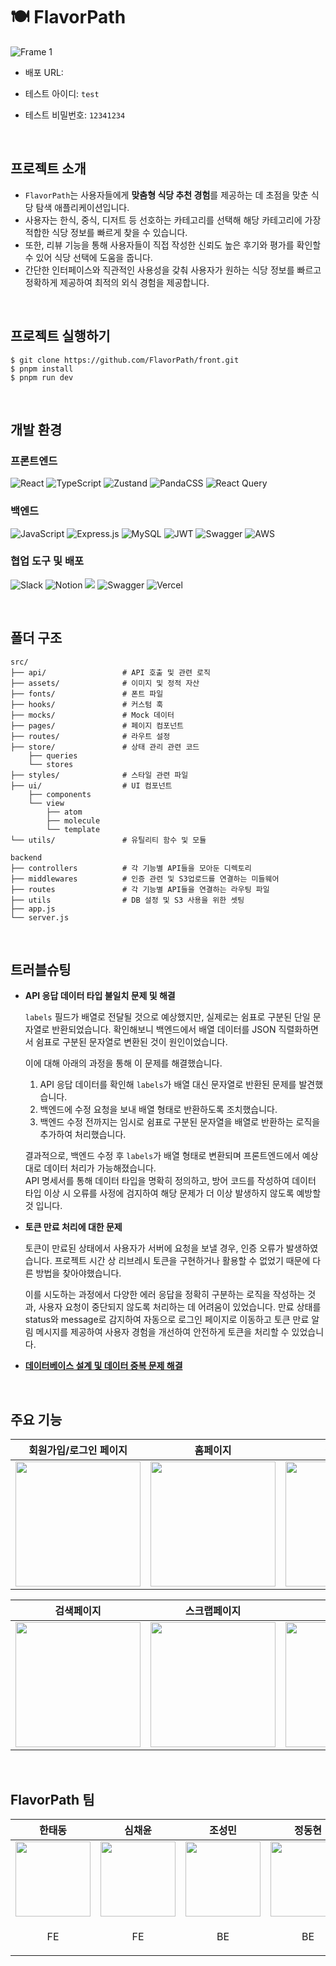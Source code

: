 # 🍽️ FlavorPath
![Frame 1](https://github.com/user-attachments/assets/1cdca922-bf25-439a-b17d-5c57dd094a6f)

- 배포 URL:

- 테스트 아이디: `test`

- 테스트 비밀번호: `12341234`

<br />

## 프로젝트 소개
- `FlavorPath`는 사용자들에게 **맞춤형 식당 추천 경험**를 제공하는 데 초점을 맞춘 식당 탐색 애플리케이션입니다.
- 사용자는 한식, 중식, 디저트 등 선호하는 카테고리를 선택해 해당 카테고리에 가장 적합한 식당 정보를 빠르게 찾을 수 있습니다.
- 또한, 리뷰 기능을 통해 사용자들이 직접 작성한 신뢰도 높은 후기와 평가를 확인할 수 있어 식당 선택에 도움을 줍니다.
- 간단한 인터페이스와 직관적인 사용성을 갖춰 사용자가 원하는 식당 정보를 빠르고 정확하게 제공하여 최적의 외식 경험을 제공합니다.

<br />

## 프로젝트 실행하기
```
$ git clone https://github.com/FlavorPath/front.git
$ pnpm install
$ pnpm run dev
```

<br />

## 개발 환경
### 프론트엔드
![React](https://img.shields.io/badge/react-%2320232a.svg?style=for-the-badge&logo=react&logoColor=%2361DAFB)
![TypeScript](https://img.shields.io/badge/typescript-%23007ACC.svg?style=for-the-badge&logo=typescript&logoColor=white)
![Zustand](https://img.shields.io/badge/zustand-%2320232a.svg?style=for-the-badge)
![PandaCSS](https://img.shields.io/badge/pandacss-%23FDE046.svg?style=for-the-badge)
![React Query](https://img.shields.io/badge/-React%20Query-FF4154?style=for-the-badge&logo=react%20query&logoColor=white)
<br />
### 백엔드
![JavaScript](https://img.shields.io/badge/javascript-%23323330.svg?style=for-the-badge&logo=javascript&logoColor=%23F7DF1E)
![Express.js](https://img.shields.io/badge/express.js-%23404d59.svg?style=for-the-badge&logo=express&logoColor=%2361DAFB)
![MySQL](https://img.shields.io/badge/mysql-4479A1.svg?style=for-the-badge&logo=mysql&logoColor=white)
![JWT](https://img.shields.io/badge/JWT-black?style=for-the-badge&logo=JSON%20web%20tokens)
![Swagger](https://img.shields.io/badge/-Swagger-%23Clojure?style=for-the-badge&logo=swagger&logoColor=white)
![AWS](https://img.shields.io/badge/AWS-%23FF9900.svg?style=for-the-badge&logo=amazon-aws&logoColor=white)
<br />
### 협업 도구 및 배포
![Slack](https://img.shields.io/badge/Slack-4A154B?style=for-the-badge&logo=slack&logoColor=white)
![Notion](https://img.shields.io/badge/Notion-%23000000.svg?style=for-the-badge&logo=notion&logoColor=white)
<img src="https://img.shields.io/badge/figma-%23F24E1E.svg?style=for-the-badge&logo=figma&logoColor=white" />
![Swagger](https://img.shields.io/badge/-Swagger-%23Clojure?style=for-the-badge&logo=swagger&logoColor=white)
![Vercel](https://img.shields.io/badge/vercel-%23000000.svg?style=for-the-badge&logo=vercel&logoColor=white)

<br />

## 폴더 구조
```
src/
├── api/                 # API 호출 및 관련 로직
├── assets/              # 이미지 및 정적 자산
├── fonts/               # 폰트 파일
├── hooks/               # 커스텀 훅
├── mocks/               # Mock 데이터
├── pages/               # 페이지 컴포넌트
├── routes/              # 라우트 설정
├── store/               # 상태 관리 관련 코드
    ├── queries
    └── stores
├── styles/              # 스타일 관련 파일
├── ui/                  # UI 컴포넌트
    ├── components
    └── view
        ├── atom
        ├── molecule
        └── template
└── utils/               # 유틸리티 함수 및 모듈
```

```
backend
├── controllers          # 각 기능별 API들을 모아둔 디렉토리
├── middlewares          # 인증 관련 및 S3업로드를 연결하는 미들웨어
├── routes               # 각 기능별 API들을 연결하는 라우팅 파일
├── utils                # DB 설정 및 S3 사용을 위한 셋팅
├── app.js
└── server.js 
```

<br />

## 트러블슈팅
- **API 응답 데이터 타입 불일치 문제 및 해결**
  
  `labels` 필드가 배열로 전달될 것으로 예상했지만, 실제로는 쉼표로 구분된 단일 문자열로 반환되었습니다. 확인해보니 백엔드에서 배열 데이터를 JSON 직렬화하면서 쉼표로 구분된 문자열로 변환된 것이 원인이었습니다.<br/>
  
  이에 대해 아래의 과정을 통해 이 문제를 해결했습니다.
    1. API 응답 데이터를 확인해 `labels`가 배열 대신 문자열로 반환된 문제를 발견했습니다.
    2. 백엔드에 수정 요청을 보내 배열 형태로 반환하도록 조치했습니다.
    3. 백엔드 수정 전까지는 임시로 쉼표로 구분된 문자열을 배열로 반환하는 로직을 추가하여 처리했습니다.<br/>
    
  결과적으로, 백엔드 수정 후 `labels`가 배열 형태로 변환되며 프론트엔드에서 예상대로 데이터 처리가 가능해졌습니다.<br/>
  API 명세서를 통해 데이터 타입을 명확히 정의하고, 방어 코드를 작성하여 데이터 타입 이상 시 오류를 사정에 검지하여 해당 문제가 더 이상 발생하지 않도록 예방할 것 입니다.

- **토큰 만료 처리에 대한 문제**

    토큰이 만료된 상태에서 사용자가 서버에 요청을 보낼 경우, 인증 오류가 발생하였습니다. 프로젝트 시간 상 리브레시 토큰을 구현하거나 활용할 수 없었기 때문에 다른 방법을 찾아야했습니다.

    이를 시도하는 과정에서 다양한 에러 응답을 정확히 구분하는 로직을 작성하는 것과, 사용자 요청이 중단되지 않도록 처리하는 데 어려움이 있었습니다. 만료 상태를 status와 message로 감지하여 자동으로 로그인 페이지로 이동하고 토큰 만료 알림 메시지를 제공하여 사용자 경험을 개선하여 안전하게 토큰을 처리할 수 있었습니다.

- **[데이터베이스 설계 및 데이터 중복 문제 해결](https://clean-indigo-57d.notion.site/14c382bd5b8e80bbbaa6ed4d6fa6f603?pvs=4)** 
  
<br />

## 주요 기능
| 회원가입/로그인 페이지 | 홈페이지 | 상세페이지 |
| -- | -- | -- |
|<img src="https://github.com/user-attachments/assets/2ffde60d-3cb9-4230-96aa-fa4c87c71df1" width="200" /> | <img src="https://github.com/user-attachments/assets/49f984da-0341-4bb5-8cae-b9828a4926b7" width="200" /> | <img src="https://github.com/user-attachments/assets/f918fb2d-3708-4d94-a235-3f6b14eba04d" width="200" /> |

| 검색페이지 | 스크랩페이지 | 마이페이지 |
| -- | -- | -- |
| <img src="https://github.com/user-attachments/assets/30ce62fc-43bf-47b0-9f5a-77370e0ae80e" width="200" /> |<img src="https://github.com/user-attachments/assets/b7281fce-b201-4056-b697-3905e6fd5151" width="200" /> |<img src="https://github.com/user-attachments/assets/7205e2f3-db5e-46e0-9ba8-37ba33a8cc30" width="200" />|

<br />

## FlavorPath 팀
| 한태동 | 심채윤 | 조성민 | 정동현 |
| -- | -- | -- | -- |
| <img src="https://avatars.githubusercontent.com/u/132195232?v=4" width="120" /> | <img src="https://avatars.githubusercontent.com/u/111689342?v=4" width="120" /> | <img src="https://avatars.githubusercontent.com/u/80831228?v=4" width="120" />  | <img src="https://avatars.githubusercontent.com/u/142657661?v=4" width="120" />  |
| <p align="center">FE</p> | <p align="center">FE</p> | <p align="center">BE</p> | <p align="center">BE</p> |
